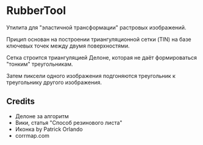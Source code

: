 # RubberTool

Утилита для "эластичной трансформации" растровых изображений.

Прицип основан на построении триангуляционной сетки (TIN) на базе ключевых точек между двумя поверхностями.

Сетка строится триангуляцией Делоне, которая не даёт формироваться "тонким" треугольникам.

Затем пиксели одного изображения подгоняются треугольник к треугольнику другого изображения.

## Credits

- Делоне за алгоритм
- Вики, статья "Способ резинового листа"
- Иконка by Patrick Orlando
- corrmap.com
